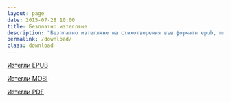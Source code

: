 ```yaml
---
layout: page
date: 2015-07-28 10:00
title: Безплатно изтегляне
description: "Безплатно изтегляне на стихотворения във формати epub, mobi и pdf"
permalink: /download/
class: download
---
```

<div class="btn-group figure">
<a id="header-download" href="{{ site.url }}/assets/stihotvorenia.epub" class="js-version btn btn-primary md-one-third">Изтегли EPUB</a>

<a id="header-download" href="{{ site.url }}/assets/stihotvorenia.mobi" class="js-version btn btn-primary md-one-third">Изтегли MOBI</a>

<a id="header-download" href="{{ site.url }}/assets/stihotvorenia.pdf" class="js-version btn btn-primary md-one-third">Изтегли PDF</a>

</div>